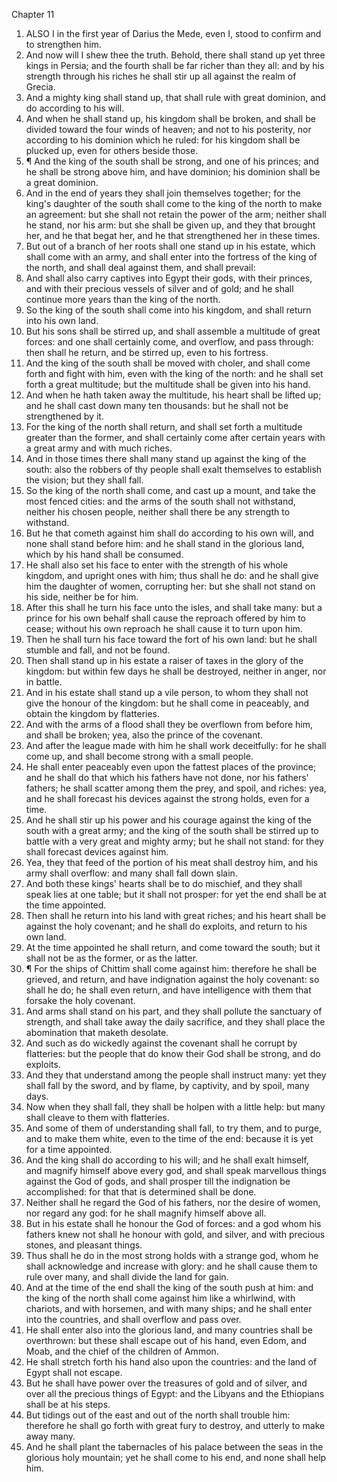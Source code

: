 

Chapter 11

1. ALSO I in the first year of Darius the Mede, even I, stood to confirm and to strengthen him.
2. And now will I shew thee the truth.  Behold, there shall stand up yet three kings in Persia; and the fourth shall be far richer than they all: and by his strength through his riches he shall stir up all against the realm of Grecia.
3. And a mighty king shall stand up, that shall rule with great dominion, and do according to his will.
4. And when he shall stand up, his kingdom shall be broken, and shall be divided toward the four winds of heaven; and not to his posterity, nor according to his dominion which he ruled: for his kingdom shall be plucked up, even for others beside those.
5. ¶ And the king of the south shall be strong, and one of his princes; and he shall be strong above him, and have dominion; his dominion shall be a great dominion.
6. And in the end of years they shall join themselves together; for the king's daughter of the south shall come to the king of the north to make an agreement: but she shall not retain the power of the arm; neither shall he stand, nor his arm: but she shall be given up, and they that brought her, and he that begat her, and he that strengthened her in these times.
7. But out of a branch of her roots shall one stand up in his estate, which shall come with an army, and shall enter into the fortress of the king of the north, and shall deal against them, and shall prevail:
8. And shall also carry captives into Egypt their gods, with their princes, and with their precious vessels of silver and of gold; and he shall continue more years than the king of the north.
9. So the king of the south shall come into his kingdom, and shall return into his own land.
10. But his sons shall be stirred up, and shall assemble a multitude of great forces: and one shall certainly come, and overflow, and pass through: then shall he return, and be stirred up, even to his fortress.
11. And the king of the south shall be moved with choler, and shall come forth and fight with him, even with the king of the north: and he shall set forth a great multitude; but the multitude shall be given into his hand.
12. And when he hath taken away the multitude, his heart shall be lifted up; and he shall cast down many ten thousands: but he shall not be strengthened by it.
13. For the king of the north shall return, and shall set forth a multitude greater than the former, and shall certainly come after certain years with a great army and with much riches.
14. And in those times there shall many stand up against the king of the south: also the robbers of thy people shall exalt themselves to establish the vision; but they shall fall.
15. So the king of the north shall come, and cast up a mount, and take the most fenced cities: and the arms of the south shall not withstand, neither his chosen people, neither shall there be any strength to withstand.
16. But he that cometh against him shall do according to his own will, and none shall stand before him: and he shall stand in the glorious land, which by his hand shall be consumed.
17. He shall also set his face to enter with the strength of his whole kingdom, and upright ones with him; thus shall he do: and he shall give him the daughter of women, corrupting her: but she shall not stand on his side, neither be for him.
18. After this shall he turn his face unto the isles, and shall take many: but a prince for his own behalf shall cause the reproach offered by him to cease; without his own reproach he shall cause it to turn upon him.
19. Then he shall turn his face toward the fort of his own land: but he shall stumble and fall, and not be found.
20. Then shall stand up in his estate a raiser of taxes in the glory of the kingdom: but within few days he shall be destroyed, neither in anger, nor in battle.
21. And in his estate shall stand up a vile person, to whom they shall not give the honour of the kingdom: but he shall come in peaceably, and obtain the kingdom by flatteries.
22. And with the arms of a flood shall they be overflown from before him, and shall be broken; yea, also the prince of the covenant.
23. And after the league made with him he shall work deceitfully: for he shall come up, and shall become strong with a small people.
24. He shall enter peaceably even upon the fattest places of the province; and he shall do that which his fathers have not done, nor his fathers' fathers; he shall scatter among them the prey, and spoil, and riches: yea, and he shall forecast his devices against the strong holds, even for a time.
25. And he shall stir up his power and his courage against the king of the south with a great army; and the king of the south shall be stirred up to battle with a very great and mighty army; but he shall not stand: for they shall forecast devices against him.
26. Yea, they that feed of the portion of his meat shall destroy him, and his army shall overflow: and many shall fall down slain.
27. And both these kings' hearts shall be to do mischief, and they shall speak lies at one table; but it shall not prosper: for yet the end shall be at the time appointed.
28. Then shall he return into his land with great riches; and his heart shall be against the holy covenant; and he shall do exploits, and return to his own land.
29. At the time appointed he shall return, and come toward the south; but it shall not be as the former, or as the latter.
30. ¶ For the ships of Chittim shall come against him: therefore he shall be grieved, and return, and have indignation against the holy covenant: so shall he do; he shall even return, and have intelligence with them that forsake the holy covenant.
31. And arms shall stand on his part, and they shall pollute the sanctuary of strength, and shall take away the daily sacrifice, and they shall place the abomination that maketh desolate.
32. And such as do wickedly against the covenant shall he corrupt by flatteries: but the people that do know their God shall be strong, and do exploits.
33. And they that understand among the people shall instruct many: yet they shall fall by the sword, and by flame, by captivity, and by spoil, many days.
34. Now when they shall fall, they shall be holpen with a little help: but many shall cleave to them with flatteries.
35. And some of them of understanding shall fall, to try them, and to purge, and to make them white, even to the time of the end: because it is yet for a time appointed.
36. And the king shall do according to his will; and he shall exalt himself, and magnify himself above every god, and shall speak marvellous things against the God of gods, and shall prosper till the indignation be accomplished: for that that is determined shall be done.
37. Neither shall he regard the God of his fathers, nor the desire of women, nor regard any god: for he shall magnify himself above all.
38. But in his estate shall he honour the God of forces: and a god whom his fathers knew not shall he honour with gold, and silver, and with precious stones, and pleasant things.
39. Thus shall he do in the most strong holds with a strange god, whom he shall acknowledge and increase with glory: and he shall cause them to rule over many, and shall divide the land for gain.
40. And at the time of the end shall the king of the south push at him: and the king of the north shall come against him like a whirlwind, with chariots, and with horsemen, and with many ships; and he shall enter into the countries, and shall overflow and pass over.
41. He shall enter also into the glorious land, and many countries shall be overthrown: but these shall escape out of his hand, even Edom, and Moab, and the chief of the children of Ammon.
42. He shall stretch forth his hand also upon the countries: and the land of Egypt shall not escape.
43. But he shall have power over the treasures of gold and of silver, and over all the precious things of Egypt: and the Libyans and the Ethiopians shall be at his steps.
44. But tidings out of the east and out of the north shall trouble him: therefore he shall go forth with great fury to destroy, and utterly to make away many.
45. And he shall plant the tabernacles of his palace between the seas in the glorious holy mountain; yet he shall come to his end, and none shall help him.
